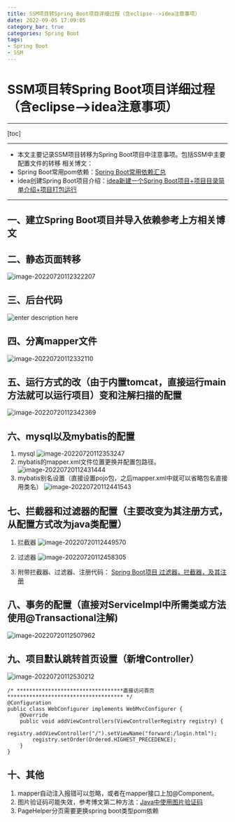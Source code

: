 ```yaml
---
title: SSM项目转Spring Boot项目详细过程（含eclipse-->idea注意事项）
date: 2022-09-05 17:09:05
category_bar: true
categories: Spring Boot
tags:
- Spring Boot
- SSM
---
```

# SSM项目转Spring Boot项目详细过程（含eclipse-->idea注意事项）

---
[toc]

---

+ 本文主要记录SSM项目转移为Spring Boot项目中注意事项。包括SSM中主要配置文件的转移
相关博文：
+ Spring Boot常用pom依赖：[Spring Boot常用依赖汇总 ](https://blog.csdn.net/qq_39231769/article/details/103096352)
+ idea创建Spring Boot项目介绍：[idea新建一个Spring Boot项目+项目目录简单介绍+项目打包运行](https://blog.csdn.net/qq_39231769/article/details/103098524)
---
## 一、建立Spring Boot项目并导入依赖参考上方相关博文

## 二、静态页面转移
![image-20220720112322207](https://img-1256282866.cos.ap-beijing.myqcloud.com/image-20220720112322207.png)

## 三、后台代码
![enter description here](https://img-1256282866.cos.ap-beijing.myqcloud.com/aHR0cDovL2hicS5pZHNlLnRvcC9ibG9nLzE1NzM4NzI5MDY3NjEucG5n.png)

## 四、分离mapper文件
![image-20220720112332110](https://img-1256282866.cos.ap-beijing.myqcloud.com/image-20220720112332110.png)

## 五、运行方式的改（由于内置tomcat，直接运行main方法就可以运行项目）变和注解扫描的配置
![image-20220720112342369](https://img-1256282866.cos.ap-beijing.myqcloud.com/image-20220720112342369.png)

## 六、mysql以及mybatis的配置
1. mysql
![image-20220720112353247](https://img-1256282866.cos.ap-beijing.myqcloud.com/image-20220720112353247.png)
2. mybatis的mapper.xml文件位置更换并配置包路径。
    ![image-20220720112431444](https://img-1256282866.cos.ap-beijing.myqcloud.com/image-20220720112431444.png)
3. mybatis别名设置（直接设置pojo包，之后mapper.xml中就可以省略包名直接用类名） 
![image-20220720112441543](https://img-1256282866.cos.ap-beijing.myqcloud.com/image-20220720112441543.png)

## 七、拦截器和过滤器的配置（主要改变为其注册方式，从配置方式改为java类配置）
1. 拦截器
![image-20220720112449570](https://img-1256282866.cos.ap-beijing.myqcloud.com/image-20220720112449570.png)

2. 过滤器
![image-20220720112458305](https://img-1256282866.cos.ap-beijing.myqcloud.com/image-20220720112458305.png)

3. 附带拦截器、过滤器、注册代码：
[Spring Boot项目 过滤器，拦截器，及其注册](https://blog.huijia.cf/archives/springboot-xiang-mu-guo-lv-qi--lan-jie-qi--ji-qi-zhu-ce)

## 八、事务的配置（直接对ServiceImpl中所需类或方法使用@Transactional注解)
![image-20220720112507962](https://img-1256282866.cos.ap-beijing.myqcloud.com/image-20220720112507962.png)

## 九、项目默认跳转首页设置（新增Controller）
![image-20220720112530212](https://img-1256282866.cos.ap-beijing.myqcloud.com/image-20220720112530212.png)
```
/* **********************************直接访问首页************************************* */
@Configuration
public class WebConfigurer implements WebMvcConfigurer {
	@Override
	public void addViewControllers(ViewControllerRegistry registry) {
		registry.addViewController("/").setViewName("forward:/login.html");
		registry.setOrder(Ordered.HIGHEST_PRECEDENCE);
	}
}
```

## 十、其他
1. mapper自动注入报错可以忽略，或者在mapper接口上加@Component。
2. 图片验证码可能失效，参考博文第二种方法：[Java中使用图片验证码](https://blog.csdn.net/qq_39231769/article/details/102710427)
3. PageHelper分页需要更换spring boot类型pom依赖

